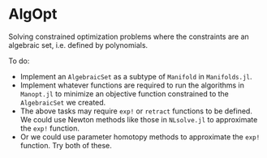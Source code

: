 # AlgOpt
Solving constrained optimization problems where the constraints are an algebraic set, i.e. defined by polynomials.

To do:
- Implement an `AlgebraicSet` as a subtype of `Manifold` in `Manifolds.jl`.
- Implement whatever functions are required to run the algorithms in `Manopt.jl` to minimize an objective function constrained to the `AlgebraicSet` we created.
- The above tasks may require `exp!` or `retract` functions to be defined. We could use Newton methods like those in `NLsolve.jl` to approximate the `exp!` function.
- Or we could use parameter homotopy methods to approximate the `exp!` function. Try both of these.
